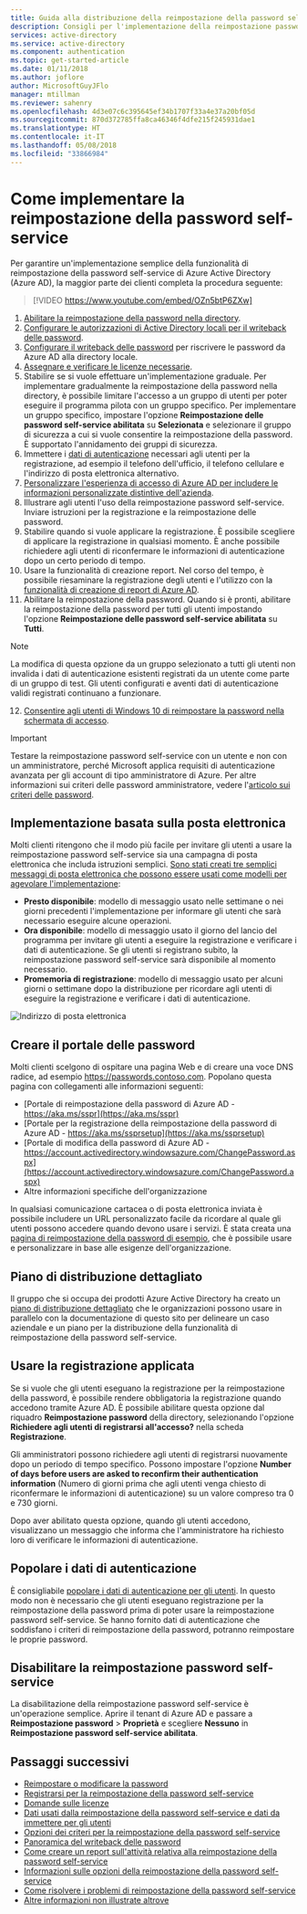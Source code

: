 ```yaml
---
title: Guida alla distribuzione della reimpostazione della password self-service - Azure Active Directory
description: Consigli per l'implementazione della reimpostazione password self-service di Azure AD
services: active-directory
ms.service: active-directory
ms.component: authentication
ms.topic: get-started-article
ms.date: 01/11/2018
ms.author: joflore
author: MicrosoftGuyJFlo
manager: mtillman
ms.reviewer: sahenry
ms.openlocfilehash: 4d3e07c6c395645ef34b1707f33a4e37a20bf05d
ms.sourcegitcommit: 870d372785ffa8ca46346f4dfe215f245931dae1
ms.translationtype: HT
ms.contentlocale: it-IT
ms.lasthandoff: 05/08/2018
ms.locfileid: "33866984"
---
```

# <a name="how-to-successfully-roll-out-self-service-password-reset"></a>Come implementare la reimpostazione della password self-service

Per garantire un'implementazione semplice della funzionalità di reimpostazione della password self-service di Azure Active Directory (Azure AD), la maggior parte dei clienti completa la procedura seguente:

> [!VIDEO https://www.youtube.com/embed/OZn5btP6ZXw]

1. [Abilitare la reimpostazione della password nella directory](quickstart-sspr.md).
2. [Configurare le autorizzazioni di Active Directory locali per il writeback delle password](howto-sspr-writeback.md#active-directory-permissions).
3. [Configurare il writeback delle password](howto-sspr-writeback.md#configure-password-writeback) per riscrivere le password da Azure AD alla directory locale.
4. [Assegnare e verificare le licenze necessarie](concept-sspr-licensing.md).
5. Stabilire se si vuole effettuare un'implementazione graduale. Per implementare gradualmente la reimpostazione della password nella directory, è possibile limitare l'accesso a un gruppo di utenti per poter eseguire il programma pilota con un gruppo specifico. Per implementare un gruppo specifico, impostare l'opzione **Reimpostazione delle password self-service abilitata** su **Selezionata** e selezionare il gruppo di sicurezza a cui si vuole consentire la reimpostazione della password.  È supportato l'annidamento dei gruppi di sicurezza.
6. Immettere i [dati di autenticazione](howto-sspr-authenticationdata.md) necessari agli utenti per la registrazione, ad esempio il telefono dell'ufficio, il telefono cellulare e l'indirizzo di posta elettronica alternativo.
7. [Personalizzare l'esperienza di accesso di Azure AD per includere le informazioni personalizzate distintive dell'azienda](concept-sspr-customization.md).
8. Illustrare agli utenti l'uso della reimpostazione password self-service. Inviare istruzioni per la registrazione e la reimpostazione delle password.
9. Stabilire quando si vuole applicare la registrazione. È possibile scegliere di applicare la registrazione in qualsiasi momento. È anche possibile richiedere agli utenti di riconfermare le informazioni di autenticazione dopo un certo periodo di tempo.
10. Usare la funzionalità di creazione report. Nel corso del tempo, è possibile riesaminare la registrazione degli utenti e l'utilizzo con la [funzionalità di creazione di report di Azure AD](howto-sspr-reporting.md).
11. Abilitare la reimpostazione della password. Quando si è pronti, abilitare la reimpostazione della password per tutti gli utenti impostando l'opzione **Reimpostazione delle password self-service abilitata** su **Tutti**. 

   > [!NOTE]
   > La modifica di questa opzione da un gruppo selezionato a tutti gli utenti non invalida i dati di autenticazione esistenti registrati da un utente come parte di un gruppo di test. Gli utenti configurati e aventi dati di autenticazione validi registrati continuano a funzionare.

12. [Consentire agli utenti di Windows 10 di reimpostare la password nella schermata di accesso](tutorial-sspr-windows.md).

   > [!IMPORTANT]
   > Testare la reimpostazione password self-service con un utente e non con un amministratore, perché Microsoft applica requisiti di autenticazione avanzata per gli account di tipo amministratore di Azure. Per altre informazioni sui criteri delle password amministratore, vedere l'[articolo sui criteri delle password](concept-sspr-policy.md#administrator-password-policy-differences).

## <a name="email-based-rollout"></a>Implementazione basata sulla posta elettronica

Molti clienti ritengono che il modo più facile per invitare gli utenti a usare la reimpostazione password self-service sia una campagna di posta elettronica che includa istruzioni semplici. [Sono stati creati tre semplici messaggi di posta elettronica che possono essere usati come modelli per agevolare l'implementazione](https://www.microsoft.com/download/details.aspx?id=56768):

* **Presto disponibile**: modello di messaggio usato nelle settimane o nei giorni precedenti l'implementazione per informare gli utenti che sarà necessario eseguire alcune operazioni.
* **Ora disponibile**: modello di messaggio usato il giorno del lancio del programma per invitare gli utenti a eseguire la registrazione e verificare i dati di autenticazione. Se gli utenti si registrano subito, la reimpostazione password self-service sarà disponibile al momento necessario.
* **Promemoria di registrazione**: modello di messaggio usato per alcuni giorni o settimane dopo la distribuzione per ricordare agli utenti di eseguire la registrazione e verificare i dati di autenticazione.

![Indirizzo di posta elettronica][Email]

## <a name="create-your-own-password-portal"></a>Creare il portale delle password

Molti clienti scelgono di ospitare una pagina Web e di creare una voce DNS radice, ad esempio https://passwords.contoso.com. Popolano questa pagina con collegamenti alle informazioni seguenti:

* [Portale di reimpostazione della password di Azure AD - https://aka.ms/sspr](https://aka.ms/sspr)
* [Portale per la registrazione della reimpostazione della password di Azure AD - https://aka.ms/ssprsetup](https://aka.ms/ssprsetup)
* [Portale di modifica della password di Azure AD - https://account.activedirectory.windowsazure.com/ChangePassword.aspx](https://account.activedirectory.windowsazure.com/ChangePassword.aspx)
* Altre informazioni specifiche dell'organizzazione

In qualsiasi comunicazione cartacea o di posta elettronica inviata è possibile includere un URL personalizzato facile da ricordare al quale gli utenti possono accedere quando devono usare i servizi. È stata creata una [pagina di reimpostazione della password di esempio](https://github.com/ajamess/password-reset-page), che è possibile usare e personalizzare in base alle esigenze dell'organizzazione.

## <a name="step-by-step-deployment-plan"></a>Piano di distribuzione dettagliato

Il gruppo che si occupa dei prodotti Azure Active Directory ha creato un [piano di distribuzione dettagliato](https://aka.ms/SSPRDeploymentPlan) che le organizzazioni possono usare in parallelo con la documentazione di questo sito per delineare un caso aziendale e un piano per la distribuzione della funzionalità di reimpostazione della password self-service.

## <a name="use-enforced-registration"></a>Usare la registrazione applicata

Se si vuole che gli utenti eseguano la registrazione per la reimpostazione della password, è possibile rendere obbligatoria la registrazione quando accedono tramite Azure AD. È possibile abilitare questa opzione dal riquadro **Reimpostazione password** della directory, selezionando l'opzione **Richiedere agli utenti di registrarsi all'accesso?** nella scheda **Registrazione**.

Gli amministratori possono richiedere agli utenti di registrarsi nuovamente dopo un periodo di tempo specifico. Possono impostare l'opzione **Number of days before users are asked to reconfirm their authentication information** (Numero di giorni prima che agli utenti venga chiesto di riconfermare le informazioni di autenticazione) su un valore compreso tra 0 e 730 giorni.

Dopo aver abilitato questa opzione, quando gli utenti accedono, visualizzano un messaggio che informa che l'amministratore ha richiesto loro di verificare le informazioni di autenticazione.

## <a name="populate-authentication-data"></a>Popolare i dati di autenticazione

È consigliabile [popolare i dati di autenticazione per gli utenti](howto-sspr-authenticationdata.md). In questo modo non è necessario che gli utenti eseguano registrazione per la reimpostazione della password prima di poter usare la reimpostazione password self-service. Se hanno fornito dati di autenticazione che soddisfano i criteri di reimpostazione della password, potranno reimpostare le proprie password.

## <a name="disable-self-service-password-reset"></a>Disabilitare la reimpostazione password self-service

La disabilitazione della reimpostazione password self-service è un'operazione semplice. Aprire il tenant di Azure AD e passare a **Reimpostazione password** > **Proprietà** e scegliere **Nessuno** in **Reimpostazione password self-service abilitata**.

## <a name="next-steps"></a>Passaggi successivi

* [Reimpostare o modificare la password](../active-directory-passwords-update-your-own-password.md)
* [Registrarsi per la reimpostazione della password self-service](../active-directory-passwords-reset-register.md)
* [Domande sulle licenze](concept-sspr-licensing.md)
* [Dati usati dalla reimpostazione della password self-service e dati da immettere per gli utenti](howto-sspr-authenticationdata.md)
* [Opzioni dei criteri per la reimpostazione della password self-service](concept-sspr-policy.md)
* [Panoramica del writeback delle password](howto-sspr-writeback.md)
* [Come creare un report sull'attività relativa alla reimpostazione della password self-service](howto-sspr-reporting.md)
* [Informazioni sulle opzioni della reimpostazione della password self-service](concept-sspr-howitworks.md)
* [Come risolvere i problemi di reimpostazione della password self-service](active-directory-passwords-troubleshoot.md)
* [Altre informazioni non illustrate altrove](active-directory-passwords-faq.md)

[Email]: ./media/howto-sspr-deployment/sspr-emailtemplates.png "Personalizzare questi modelli di messaggi di posta elettronica in base ai requisiti aziendali"
